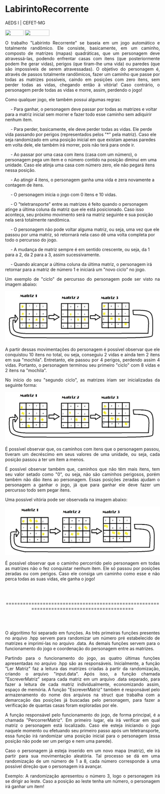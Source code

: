 # LabirintoRecorrente
AEDS I | CEFET-MG
</div>

<div style="display: inline-block;">
<img align="center" height="20px" width="60px" src="https://img.shields.io/badge/C%2B%2B-00599C?style=for-the-badge&logo=c%2B%2B&logoColor=white"/> 
<img align="center" height="20px" width="80px" src="https://img.shields.io/badge/Made%20for-VSCode-1f425f.svg"/> 
</a> 
</div>

<p> </p>
<p> </p>

<p align="justify">
	O trabalho "Labirinto Recorrente" se baseia em um jogo automático e totalmente randômico. Ele consiste, basicamente, em um caminho, composto de matrizes (mapas) quadráticas, que um personagem deve atravessá-las, podendo enfrentar casas com itens (que posteriormente podem lhe gerar vidas), perigos (que tiram-lhe uma vida) ou paredes (que são impossíveis de serem atravessadas). O objetivo do personagem é, através de passos totalmente randômicos, fazer um caminho que passe por todas as matrizes possíveis, caindo em posições com zero itens, sem perder todas as vidas, chegando então à vitória! Caso contrário, o personagem perde todas as vidas e morre, assim, perdendo o jogo!
</p>

<p align ="justify">
	Como qualquer jogo, ele também possui algumas regras:
  <div>
    <p>  
      &emsp; - Para ganhar, o personagem deve passar por todas as matrizes e voltar para a matriz inicial sem morrer e fazer todo esse caminho sem adiquirir nenhum item. 
    </p>
    <p>
      &emsp; - Para perder, basicamente, ele deve perder todas as vidas. Ele perde vida passando por perigos (representados pelos "*" pela matriz). Caso ele seja randomizado em uma posição inicial em que existam apenas paredes em volta dele, ele também irá morrer, pois não terá para onde ir.
      </p>
      <p>
      &emsp; - Ao passar por uma casa com itens (casa com um número), o personagem pega um item e o número contido na posição diminui em uma unidade. Caso ele atinja uma casa com número zero, ele não pegará itens nessa posição.
      </p>
      <p>
      &emsp; - Ao atingir 4 itens, o personagem ganha uma vida e zera novamente a contagem de itens.
      </p>
      <p>
      &emsp; - O personagem inicia o jogo com 0 itens e 10 vidas.
      </p>
      <p>
      &emsp; - O "teletransporte" entre as matrizes é feito quando o personagem atinge a última coluna da matriz que ele está posicionado. Caso isso aconteça, seu próximo movimento será na matriz seguinte e sua posição nela será totalmente randômica.
      </p>
      <p>
      &emsp; - O personagem não pode voltar alguma matriz, ou seja, uma vez que ele passou por uma matriz, só retornará nela caso dê uma volta completa por todo o percursso do jogo.
      </p>
      <p>
      &emsp; - A mudança de matriz sempre é em sentido crescente, ou seja, da 1 para a 2, da 2 para a 3, assim sucessivamente.
      </p>
      <p>
      &emsp; - Quando alcançar a última coluna da última matriz, o personagem irá retornar para a matriz de número 1 e iniciará um "novo ciclo" no jogo.
      </p>
   </div>
</p>

<p align = "justify">
  Um exemplo de "ciclo" de percursso do personagem pode ser visto na imagem abaixo:
</p>

<p align="center">
<img src="img/PossivelCaminho1.jpeg"/> 
</p>

<p align = "justify">
   A partir dessas movimentações do personagem é possível observar que ele conquistou 10 itens no total, ou seja, conseguiu 2 vidas e ainda tem 2 itens em sua "mochila". Entretanto, ele passou por 4 perigos, perdendo assim 4 vidas. Portanto, o personagem terminou seu primeiro "ciclo" com 8 vidas e 2 itens na "mochila".
</p>

<p align = "justify">
   No início do seu "segundo ciclo", as matrizes iriam ser inicializadas da seguinte forma:
</p>

<p align="center">
<img src="img/PossivelCaminho2.jpeg"/> 
</p>

<p align = "justify">
  É possível observar que, os caminhos com itens que o personagem passou, tiveram um decréscimo em seus valores de uma unidade, ou seja, cada posição passou a ter um item a menos. 
</p>

<p align="justify">
  É possível observar também que, caminhos que não têm mais itens, tem seu valor setado como "0", ou seja, não são caminhos perigosos, porém também não dão itens ao personagem. Essas posições zeradas ajudam o personagem a ganhar o jogo, já que para ganhar ele deve fazer um percursso todo sem pegar itens.
</p>

<p align="justify">
Uma possível vitória pode ser observada na imagem abaixo:
</p>

<p align="center">
<img src="img/PossivelVitoria.jpeg"/> 
</p>

<p align="justify">
É possível observar que o caminho percorrido pelo personagem em todas as matrizes não o fez conquistar nenhum item. Ele só passou por posições zeradas ou com perigos. Caso ele consiga um caminho como esse e não perca todas as suas vidas, ele ganha o jogo!
</p>
<br>
<br>

<p align ="center">
==========================================================================================
</p>

<br>
<br>
<p align ="justify">
	O algorítimo foi separado em funções. As três primeiras funções presentes no arquivo .hpp servem para randomizar um número pré estabelecido de matrizes e imprimí-las no arquivo .data. As demais funções servem para o funcionamento do jogo e coordenação do personagem entre as matrizes.
</p>

<p align ="justify">
	Partindo para o funcionamento do jogo, as quatro últimas funções apresentadas no arquivo .hpp são as responsáveis. Inicialmente, a função "Ler Matriz" faz a leitura das matrizes criadas à partir da randomização, criando o arquivo "input.data". Após isso, a função chamada "EscreverMatriz" separa cada matriz em um arquivo .data separado, para fazer a leitura de cada matriz individualmente, economizando assim, espaço de memória. A função "EscreverMatriz" também é responsável pelo armazenamento do nome dos arquivos na struct que trabalha com a demarcação das posições já buscadas pelo personagem, para fazer a verificação de quantas casas foram exploradas por ele.
</p>

<p align="justify">
	A função responsável pelo funcionamento do jogo, de forma principal, é a chamada "PercorrerMatriz". Em primeiro lugar, ela irá verificar em qual matriz o personagem está localizado. Caso ele esteja iniciando o jogo naquele momento ou efetuando seu primeiro passo após um teletransporte, essa função irá randomizar uma posição inicial para o personagem (essa posição não pode ser um perigo e nem uma parede).
</p>

<p align ="justify">
	Caso o personagem já esteja inserido em um novo mapa (matriz), ele irá partir para sua movimentação aleatória. Tal processo se dá em uma randomização de um número de 1 a 8, cada número corresponde à uma possível direção que o personagem irá avançar. 
</p>

<p align ="justify">
	Exemplo: A randomização apresentou o número 3, logo o personagem irá se dirigir ao leste. Caso a posição ao leste tenha um número, o personagem irá ganhar um item!
</p>
